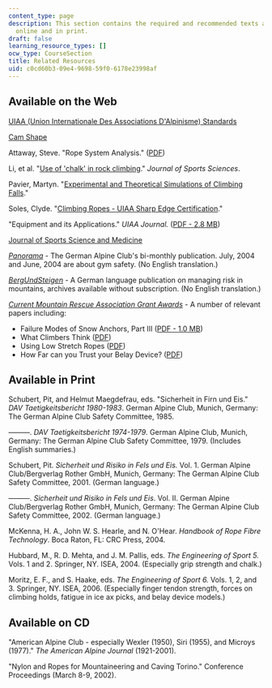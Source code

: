 ```yaml
---
content_type: page
description: This section contains the required and recommended texts available both
  online and in print.
draft: false
learning_resource_types: []
ocw_type: CourseSection
title: Related Resources
uid: c0cd60b3-09e4-9698-59f0-6178e23998af
---
```

## Available on the Web

[UIAA (Union Internationale Des Associations D'Alpinisme) Standards](https://www.theuiaa.org/safety-standards/)

[Cam Shape](http://web.mit.edu/custer/www/rocking/cams/cams.html)

Attaway, Steve. "Rope System Analysis." ([PDF](http://www.jrre.org/ropes_101.pdf))

Li, et al. "[Use of 'chalk' in rock climbing](https://pubmed.ncbi.nlm.nih.gov/11411778/)." *Journal of Sports Sciences*.

Pavier, Martyn. "[Experimental and Theoretical Simulations of Climbing Falls](http://personal.strath.ac.uk/andrew.mclaren/Pavier.pdf)."

Soles, Clyde. "[Climbing Ropes - UIAA Sharp Edge Certification](http://www.snewsnet.com/news/web-extras-climbing-ropes-uiaa-sharp-edge-certification/)."

"Equipment and its Applications." *UIAA Journal.* ([PDF - 2.8 MB](https://www.yumpu.com/en/document/read/22908972/equipment-and-its-application-equipment-and-its-application))

[Journal of Sports Science and Medicine](http://www.jssm.org/)

[*Panorama*](http://www.alpenverein.de/DAV-Services/Panorama-Magazin/Panorama-Archiv/) - The German Alpine Club's bi-monthly publication. July, 2004 and June, 2004 are about gym safety. (No English translation.)

[*BergUndSteigen*](https://www.bergundsteigen.com/) - A German language publication on managing risk in mountains, archives available without subscription. (No English translation.)

[*Current Mountain Rescue Association Grant Awards*](https://mra.org/member-service/grant-information/current-grants/) - A number of relevant papers including:

- Failure Modes of Snow Anchors, Part III ([PDF - 1.0 MB](http://www.itrsonline.org/PapersFolder/2005/Fortini2005_ITRSAbstract.pdf))
- What Climbers Think ([PDF](http://mra.org/wp-content/uploads/2016/05/WhatClimbersThink.pdf))
- Using Low Stretch Ropes ([PDF](http://www.itrsonline.org/PapersFolder/2005/SmithBlaine2005_ITRSAbstract.pdf))
- How Far can you Trust your Belay Device? ([PDF](http://www.caves.org/section/vertical/nh/51/Hang_Em_High_Final.pdf))

## Available in Print

Schubert, Pit, and Helmut Maegdefrau, eds. "Sicherheit in Firn und Eis." *DAV Taetigkeitsbericht 1980-1983*. German Alpine Club, Munich, Germany: The German Alpine Club Safety Committee, 1985.

———. *DAV Taetigkeitsbericht 1974-1979*. German Alpine Club, Munich, Germany: The German Alpine Club Safety Committee, 1979. (Includes English summaries.)

Schubert, Pit. *Sicherheit und Risiko in Fels und Eis.* Vol. 1. German Alpine Club/Bergverlag Rother GmbH, Munich, Germany: The German Alpine Club Safety Committee, 2001. (German language.)

———. *Sicherheit und Risiko in Fels und Eis*. Vol. II. German Alpine Club/Bergverlag Rother GmbH, Munich, Germany: The German Alpine Club Safety Committee, 2002. (German language.)

McKenna, H. A., John W. S. Hearle, and N. O'Hear. *Handbook of Rope Fibre Technology*. Boca Raton, FL: CRC Press, 2004.

Hubbard, M., R. D. Mehta, and J. M. Pallis, eds. *The Engineering of Sport 5.* Vols. 1 and 2. Springer, NY. ISEA, 2004. (Especially grip strength and chalk.)

Moritz, E. F., and S. Haake, eds. *The Engineering of Sport 6.* Vols. 1, 2, and 3. Springer, NY. ISEA, 2006. (Especially finger tendon strength, forces on climbing holds, fatigue in ice ax picks, and belay device models.)

## Available on CD

"American Alpine Club - especially Wexler (1950), Siri (1955), and Microys (1977)." *The American Alpine Journal* (1921-2001).

"Nylon and Ropes for Mountaineering and Caving Torino." Conference Proceedings (March 8-9, 2002).